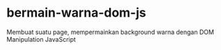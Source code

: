 # bermain-warna-dom-js
Membuat suatu page, mempermainkan background warna dengan DOM Manipulation JavaScript
